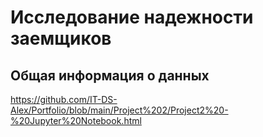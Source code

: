 # Исследование надежности заемщиков
## Общая информация о данных
https://github.com/IT-DS-Alex/Portfolio/blob/main/Project%202/Project2%20-%20Jupyter%20Notebook.html
